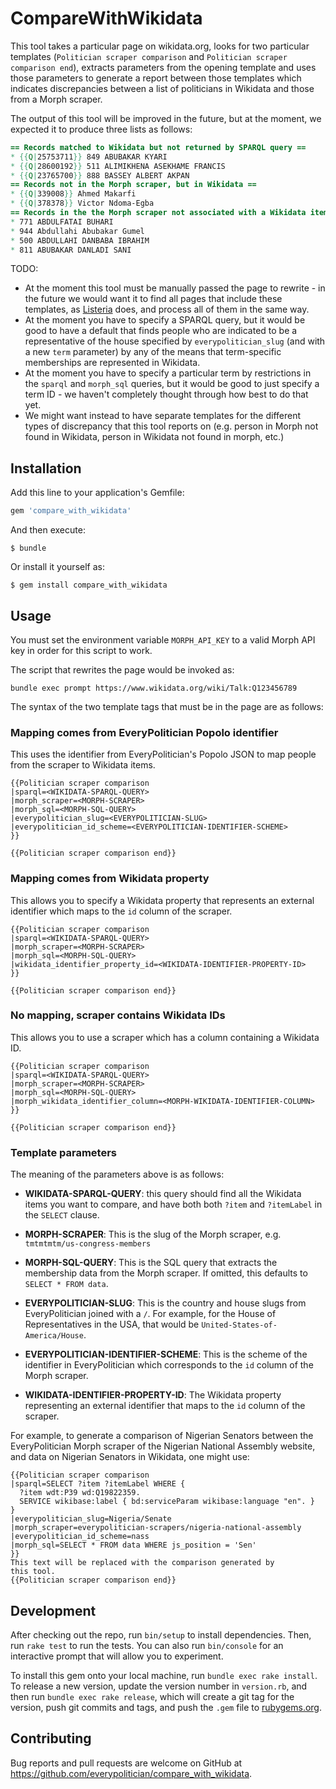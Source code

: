 # CompareWithWikidata

This tool takes a particular page on wikidata.org, looks for two
particular templates (`Politician scraper comparison` and
`Politician scraper comparison end`), extracts parameters from the
opening template and uses those parameters to generate a report
between those templates which indicates discrepancies between a
list of politicians in Wikidata and those from a Morph scraper.

The output of this tool will be improved in the future, but at
the moment, we expected it to produce three lists as follows:

```mediawiki
== Records matched to Wikidata but not returned by SPARQL query ==
* {{Q|25753711}} 849 ABUBAKAR KYARI
* {{Q|28600192}} 511 ALIMIKHENA ASEKHAME FRANCIS
* {{Q|23765700}} 888 BASSEY ALBERT AKPAN
== Records not in the Morph scraper, but in Wikidata ==
* {{Q|339008}} Ahmed Makarfi
* {{Q|378378}} Victor Ndoma-Egba
== Records in the the Morph scraper not associated with a Wikidata item ==
* 771 ABDULFATAI BUHARI
* 944 Abdullahi Abubakar Gumel
* 500 ABDULLAHI DANBABA IBRAHIM
* 811 ABUBAKAR DANLADI SANI
```

TODO:

* At the moment this tool must be manually passed the page to
  rewrite - in the future we would want it to find all pages
  that include these templates, as
  [Listeria](https://tools.wmflabs.org/listeria/) does, and
  process all of them in the same way.
* At the moment you have to specify a SPARQL query, but it would
  be good to have a default that finds people who are indicated
  to be a representative of the house specified by
  `everypolitician_slug` (and with a new `term` parameter) by
  any of the means that term-specific memberships are
  represented in Wikidata.
* At the moment you have to specify a particular term by
  restrictions in the `sparql` and `morph_sql` queries, but it
  would be good to just specify a term ID - we haven't
  completely thought through how best to do that yet.
* We might want instead to have separate templates for the
  different types of discrepancy that this tool reports on
  (e.g. person in Morph not found in Wikidata, person in
  Wikidata not found in morph, etc.)

## Installation

Add this line to your application's Gemfile:

```ruby
gem 'compare_with_wikidata'
```

And then execute:

    $ bundle

Or install it yourself as:

    $ gem install compare_with_wikidata

## Usage

You must set the environment variable `MORPH_API_KEY` to a valid
Morph API key in order for this script to work.

The script that rewrites the page would be invoked as:

    bundle exec prompt https://www.wikidata.org/wiki/Talk:Q123456789

The syntax of the two template tags that must be in the page are
as follows:

### Mapping comes from EveryPolitician Popolo identifier

This uses the identifier from EveryPolitician's Popolo JSON to map people
from the scraper to Wikidata items.

    {{Politician scraper comparison
    |sparql=<WIKIDATA-SPARQL-QUERY>
    |morph_scraper=<MORPH-SCRAPER>
    |morph_sql=<MORPH-SQL-QUERY>
    |everypolitician_slug=<EVERYPOLITICIAN-SLUG>
    |everypolitician_id_scheme=<EVERYPOLITICIAN-IDENTIFIER-SCHEME>
    }}

    {{Politician scraper comparison end}}

### Mapping comes from Wikidata property

This allows you to specify a Wikidata property that represents an external
identifier which maps to the `id` column of the scraper.

    {{Politician scraper comparison
    |sparql=<WIKIDATA-SPARQL-QUERY>
    |morph_scraper=<MORPH-SCRAPER>
    |morph_sql=<MORPH-SQL-QUERY>
    |wikidata_identifier_property_id=<WIKIDATA-IDENTIFIER-PROPERTY-ID>
    }}

    {{Politician scraper comparison end}}

### No mapping, scraper contains Wikidata IDs

This allows you to use a scraper which has a column containing a Wikidata ID.

    {{Politician scraper comparison
    |sparql=<WIKIDATA-SPARQL-QUERY>
    |morph_scraper=<MORPH-SCRAPER>
    |morph_sql=<MORPH-SQL-QUERY>
    |morph_wikidata_identifier_column=<MORPH-WIKIDATA-IDENTIFIER-COLUMN>
    }}

    {{Politician scraper comparison end}}

### Template parameters

The meaning of the parameters above is as follows:

* **WIKIDATA-SPARQL-QUERY**: this query should find all the
  Wikidata items you want to compare, and have both both `?item`
  and `?itemLabel` in the `SELECT` clause.

* **MORPH-SCRAPER**: This is the slug of the Morph scraper,
  e.g. `tmtmtmtm/us-congress-members`
* **MORPH-SQL-QUERY**: This is the SQL query that extracts the
  membership data from the Morph scraper. If omitted, this
  defaults to `SELECT * FROM data`.

* **EVERYPOLITICIAN-SLUG**: This is the country and house
  slugs from EveryPolitician joined with a `/`. For example, for
  the House of Representatives in the USA, that would be
  `United-States-of-America/House`.
* **EVERYPOLITICIAN-IDENTIFIER-SCHEME**: This is the scheme of
  the identifier in EveryPolitician which corresponds to the
  `id` column of the Morph scraper.

* **WIKIDATA-IDENTIFIER-PROPERTY-ID**: The Wikidata property
  representing an external identifier that maps to the `id`
  column of the scraper.

For example, to generate a comparison of Nigerian Senators
between the EveryPolitician Morph scraper of the Nigerian
National Assembly website, and data on Nigerian Senators in
Wikidata, one might use:

    {{Politician scraper comparison
    |sparql=SELECT ?item ?itemLabel WHERE {
      ?item wdt:P39 wd:Q19822359.
      SERVICE wikibase:label { bd:serviceParam wikibase:language "en". }
    }
    |everypolitician_slug=Nigeria/Senate
    |morph_scraper=everypolitician-scrapers/nigeria-national-assembly
    |everypolitician_id_scheme=nass
    |morph_sql=SELECT * FROM data WHERE js_position = 'Sen'
    }}
    This text will be replaced with the comparison generated by
    this tool.
    {{Politician scraper comparison end}}

## Development

After checking out the repo, run `bin/setup` to install dependencies. Then, run `rake test` to run the tests. You can also run `bin/console` for an interactive prompt that will allow you to experiment.

To install this gem onto your local machine, run `bundle exec rake install`. To release a new version, update the version number in `version.rb`, and then run `bundle exec rake release`, which will create a git tag for the version, push git commits and tags, and push the `.gem` file to [rubygems.org](https://rubygems.org).

## Contributing

Bug reports and pull requests are welcome on GitHub at https://github.com/everypolitician/compare_with_wikidata.
